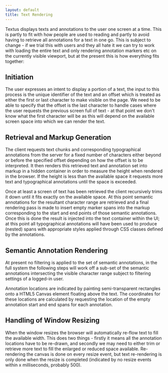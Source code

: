 ```yaml
---
layout: default
title: Text Rendering
---
```


Textus displays texts and annotations to the user one screen at a time. This is partly to fit with how people are used to reading and partly to avoid having to retrieve all annotations for a text in one go. This is subject to change - if we trial this with users and they all hate it we can try to work with loading the entire text and only rendering annotation markers etc on the currently visible viewport, but at the present this is how everything fits together:

## Initiation

The user expresses an intent to display a portion of a text, the input to this process is the unique identifier of the text and an offset which is treated as either the first or last character to make visible on the page. We need to be able to specify that the offset is the last character to handle cases where the user requests the previous screen full of text - at that point we don't know what the first character will be as this will depend on the available screen space into which we can render the text.

## Retrieval and Markup Generation

The client requests text chunks and corresponding typographical annotations from the server for a fixed number of characters either beyond or before the specified offset depending on how the offset is to be interpreted. It then renders this retrieved text and annotation set into markup in a hidden container in order to measure the height when rendered in the browser. If the height is less than the available space it requests more text and typographical annotations until the space is exceeded.

Once at least a screen of text has been retrieved the client recursively trims it down until it fits exactly on the available space. At this point semantic annotations for the resultant character range are retrieved and a final rendering pass is made to insert empty marker spans into the markup corresponding to the start and end points of those semantic annotations. Once this is done the result is injected into the text container within the UI; at this point all typographical annotations will have been used to produce (nested) spans with appropriate styles applied through CSS classes defined by the annotations.

## Semantic Annotation Rendering

At present no filtering is applied to the set of semantic annotations, in the full system the following steps will work off a sub-set of the semantic annotations intersecting the visible character range subject to filtering settings of a logged-in user.

Annotation locations are indicated by painting semi-transparent rectangles onto a HTML5 Canvas element floating above the text. The coordinates for these locations are calculated by requesting the location of the empty annotation start and end spans for each annotation.

## Handling of Window Resizing

When the window resizes the browser will automatically re-flow text to fill the available width. This does two things - firstly it means all the annotation locations have to be re-drawn, and secondly we may need to either trim or retrieve more text to fill the enlarged or reduced space available. Re-rendering the canvas is done on every resize event, but text re-rendering is only done when the resize is completed (indicated by no resize events within x milliseconds, probably 500).
